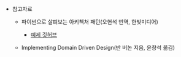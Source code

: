 - 참고자료
  - 파이썬으로 살펴보는 아키첵처 패턴(오현석 번역, 한빛미디어)
    - [예제 깃허브](https://github.com/cosmicpython/code)

  - Implementing Domain Driven Design(반 버논 지음, 윤창석 옮김)

